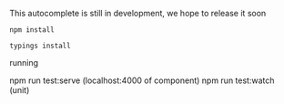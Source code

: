 This autocomplete is still in development, we hope to release it soon


```shell
npm install
```
```shell
typings install
```

running

npm run test:serve (localhost:4000 of component)
npm run test:watch (unit)
